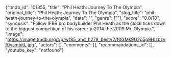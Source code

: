 {"tmdb_id": 101355, "title": "Phil Heath: Journey To The Olympia", "original_title": "Phil Heath: Journey To The Olympia", "slug_title": "phil-heath-journey-to-the-olympia", "date": "", "genre": [""], "score": "0.0/10", "synopsis": "Follow IFBB pro bodybuilder Phil Heath as the clock ticks down to the biggest competition of his career \u2014 the 2009 Mr. Olympia.", "image": "https://image.tmdb.org/t/p/w185_and_h278_bestv2/f0GMk9U2g5g9HIzbzvf9ysmbitL.jpg", "actors": [], "comments": [], "recommandations_id": [], "youtube_key": "notfound"}